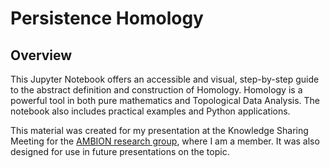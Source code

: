 # Persistence Homology

## Overview
This Jupyter Notebook offers an accessible and visual, step-by-step guide to the abstract definition and construction of Homology. Homology is a powerful tool in both pure mathematics and Topological Data Analysis. The notebook also includes practical examples and Python applications.

This material was created for my presentation at the Knowledge Sharing Meeting for the [AMBION research group](https://www.isas.de/en/research/research-groups/ambiom), where I am a member. It was also designed for use in future presentations on the topic.







